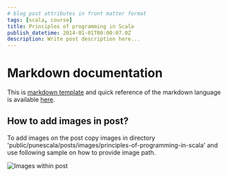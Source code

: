 ```yaml
---
# blog post attributes in front matter format
tags: [scala, course]
title: Principles of programming in Scala
publish_datetime: 2014-01-01T00:00:07.0Z
description: Write post description here...
---
```


# Markdown documentation

This is [markdown template](http://kramdown.gettalong.org/index.html) and quick reference of the markdown language is available [here](http://kramdown.gettalong.org/quickref.html).

## How to add images in post?

To add images on the post copy images in directory 'public/punescala/posts/images/principles-of-programming-in-scala' and use following sample on how to provide image path.

![Images within post](/assets/punescala/posts/images/principles-of-programming-in-scala/1-post-image.png "images with post")






